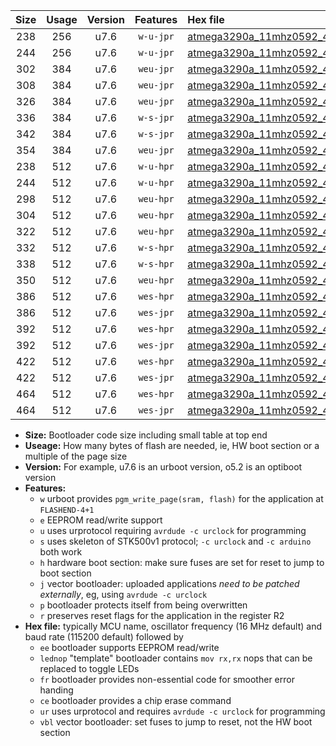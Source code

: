 |Size|Usage|Version|Features|Hex file|
|:-:|:-:|:-:|:-:|:--|
|238|256|u7.6|`w-u-jpr`|[atmega3290a_11mhz0592_460800bps_ur_vbl.hex](https://raw.githubusercontent.com/stefanrueger/urboot/main/atmega3290a_11mhz0592_460800bps_ur_vbl.hex)|
|244|256|u7.6|`w-u-jpr`|[atmega3290a_11mhz0592_460800bps_lednop_ur_vbl.hex](https://raw.githubusercontent.com/stefanrueger/urboot/main/atmega3290a_11mhz0592_460800bps_lednop_ur_vbl.hex)|
|302|384|u7.6|`weu-jpr`|[atmega3290a_11mhz0592_460800bps_ee_ur_vbl.hex](https://raw.githubusercontent.com/stefanrueger/urboot/main/atmega3290a_11mhz0592_460800bps_ee_ur_vbl.hex)|
|308|384|u7.6|`weu-jpr`|[atmega3290a_11mhz0592_460800bps_ee_lednop_ur_vbl.hex](https://raw.githubusercontent.com/stefanrueger/urboot/main/atmega3290a_11mhz0592_460800bps_ee_lednop_ur_vbl.hex)|
|326|384|u7.6|`weu-jpr`|[atmega3290a_11mhz0592_460800bps_ee_lednop_fr_ur_vbl.hex](https://raw.githubusercontent.com/stefanrueger/urboot/main/atmega3290a_11mhz0592_460800bps_ee_lednop_fr_ur_vbl.hex)|
|336|384|u7.6|`w-s-jpr`|[atmega3290a_11mhz0592_460800bps_vbl.hex](https://raw.githubusercontent.com/stefanrueger/urboot/main/atmega3290a_11mhz0592_460800bps_vbl.hex)|
|342|384|u7.6|`w-s-jpr`|[atmega3290a_11mhz0592_460800bps_lednop_vbl.hex](https://raw.githubusercontent.com/stefanrueger/urboot/main/atmega3290a_11mhz0592_460800bps_lednop_vbl.hex)|
|354|384|u7.6|`weu-jpr`|[atmega3290a_11mhz0592_460800bps_ee_lednop_fr_ce_ur_vbl.hex](https://raw.githubusercontent.com/stefanrueger/urboot/main/atmega3290a_11mhz0592_460800bps_ee_lednop_fr_ce_ur_vbl.hex)|
|238|512|u7.6|`w-u-hpr`|[atmega3290a_11mhz0592_460800bps_ur.hex](https://raw.githubusercontent.com/stefanrueger/urboot/main/atmega3290a_11mhz0592_460800bps_ur.hex)|
|244|512|u7.6|`w-u-hpr`|[atmega3290a_11mhz0592_460800bps_lednop_ur.hex](https://raw.githubusercontent.com/stefanrueger/urboot/main/atmega3290a_11mhz0592_460800bps_lednop_ur.hex)|
|298|512|u7.6|`weu-hpr`|[atmega3290a_11mhz0592_460800bps_ee_ur.hex](https://raw.githubusercontent.com/stefanrueger/urboot/main/atmega3290a_11mhz0592_460800bps_ee_ur.hex)|
|304|512|u7.6|`weu-hpr`|[atmega3290a_11mhz0592_460800bps_ee_lednop_ur.hex](https://raw.githubusercontent.com/stefanrueger/urboot/main/atmega3290a_11mhz0592_460800bps_ee_lednop_ur.hex)|
|322|512|u7.6|`weu-hpr`|[atmega3290a_11mhz0592_460800bps_ee_lednop_fr_ur.hex](https://raw.githubusercontent.com/stefanrueger/urboot/main/atmega3290a_11mhz0592_460800bps_ee_lednop_fr_ur.hex)|
|332|512|u7.6|`w-s-hpr`|[atmega3290a_11mhz0592_460800bps.hex](https://raw.githubusercontent.com/stefanrueger/urboot/main/atmega3290a_11mhz0592_460800bps.hex)|
|338|512|u7.6|`w-s-hpr`|[atmega3290a_11mhz0592_460800bps_lednop.hex](https://raw.githubusercontent.com/stefanrueger/urboot/main/atmega3290a_11mhz0592_460800bps_lednop.hex)|
|350|512|u7.6|`weu-hpr`|[atmega3290a_11mhz0592_460800bps_ee_lednop_fr_ce_ur.hex](https://raw.githubusercontent.com/stefanrueger/urboot/main/atmega3290a_11mhz0592_460800bps_ee_lednop_fr_ce_ur.hex)|
|386|512|u7.6|`wes-hpr`|[atmega3290a_11mhz0592_460800bps_ee.hex](https://raw.githubusercontent.com/stefanrueger/urboot/main/atmega3290a_11mhz0592_460800bps_ee.hex)|
|386|512|u7.6|`wes-jpr`|[atmega3290a_11mhz0592_460800bps_ee_vbl.hex](https://raw.githubusercontent.com/stefanrueger/urboot/main/atmega3290a_11mhz0592_460800bps_ee_vbl.hex)|
|392|512|u7.6|`wes-hpr`|[atmega3290a_11mhz0592_460800bps_ee_lednop.hex](https://raw.githubusercontent.com/stefanrueger/urboot/main/atmega3290a_11mhz0592_460800bps_ee_lednop.hex)|
|392|512|u7.6|`wes-jpr`|[atmega3290a_11mhz0592_460800bps_ee_lednop_vbl.hex](https://raw.githubusercontent.com/stefanrueger/urboot/main/atmega3290a_11mhz0592_460800bps_ee_lednop_vbl.hex)|
|422|512|u7.6|`wes-hpr`|[atmega3290a_11mhz0592_460800bps_ee_lednop_fr.hex](https://raw.githubusercontent.com/stefanrueger/urboot/main/atmega3290a_11mhz0592_460800bps_ee_lednop_fr.hex)|
|422|512|u7.6|`wes-jpr`|[atmega3290a_11mhz0592_460800bps_ee_lednop_fr_vbl.hex](https://raw.githubusercontent.com/stefanrueger/urboot/main/atmega3290a_11mhz0592_460800bps_ee_lednop_fr_vbl.hex)|
|464|512|u7.6|`wes-hpr`|[atmega3290a_11mhz0592_460800bps_ee_lednop_fr_ce.hex](https://raw.githubusercontent.com/stefanrueger/urboot/main/atmega3290a_11mhz0592_460800bps_ee_lednop_fr_ce.hex)|
|464|512|u7.6|`wes-jpr`|[atmega3290a_11mhz0592_460800bps_ee_lednop_fr_ce_vbl.hex](https://raw.githubusercontent.com/stefanrueger/urboot/main/atmega3290a_11mhz0592_460800bps_ee_lednop_fr_ce_vbl.hex)|

- **Size:** Bootloader code size including small table at top end
- **Useage:** How many bytes of flash are needed, ie, HW boot section or a multiple of the page size
- **Version:** For example, u7.6 is an urboot version, o5.2 is an optiboot version
- **Features:**
  + `w` urboot provides `pgm_write_page(sram, flash)` for the application at `FLASHEND-4+1`
  + `e` EEPROM read/write support
  + `u` uses urprotocol requiring `avrdude -c urclock` for programming
  + `s` uses skeleton of STK500v1 protocol; `-c urclock` and `-c arduino` both work
  + `h` hardware boot section: make sure fuses are set for reset to jump to boot section
  + `j` vector bootloader: uploaded applications *need to be patched externally*, eg, using `avrdude -c urclock`
  + `p` bootloader protects itself from being overwritten
  + `r` preserves reset flags for the application in the register R2
- **Hex file:** typically MCU name, oscillator frequency (16 MHz default) and baud rate (115200 default) followed by
  + `ee` bootloader supports EEPROM read/write
  + `lednop` "template" bootloader contains `mov rx,rx` nops that can be replaced to toggle LEDs
  + `fr` bootloader provides non-essential code for smoother error handing
  + `ce` bootloader provides a chip erase command
  + `ur` uses urprotocol and requires `avrdude -c urclock` for programming
  + `vbl` vector bootloader: set fuses to jump to reset, not the HW boot section
